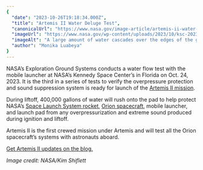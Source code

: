 ```yaml
---
{
  "date": "2023-10-26T19:18:34.000Z",
  "title": "Artemis II Water Deluge Test",
  "canonicalUrl": "https://www.nasa.gov/image-article/artemis-ii-water-deluge-test/",
  "imageUrl": "https://www.nasa.gov/wp-content/uploads/2023/10/ksc-20231024-ph-kls01-0066orig.jpg",
  "imageAlt": "A large amount of water cascades over the edges of the gray mobile launcher at NASA's Kennedy Space Center. Droplets of water also spray up through the air, creating a mist.",
  "author": "Monika Luabeya"
}
---
```


NASA’s Exploration Ground Systems conducts a water flow test with the mobile launcher at NASA’s Kennedy Space Center’s in Florida on Oct. 24, 2023. It is the third in a series of tests to verify the overpressure protection and sound suppression system is ready for launch of the [Artemis II mission](https://www.nasa.gov/mission/artemis-ii/).

During liftoff, 400,000 gallons of water will rush onto the pad to help protect NASA’s [Space Launch System rocket](https://www.nasa.gov/humans-in-space/space-launch-system/), [Orion spacecraft](https://www.nasa.gov/reference/orion-spacecraft/), mobile launcher, and launch pad from any overpressurization and extreme sound produced during ignition and liftoff.

Artemis II is the first crewed mission under Artemis and will test all the Orion spacecraft’s systems with astronauts aboard.

[Get Artemis II updates on the blog.](https://blogs.nasa.gov/artemis/)

_Image credit: NASA/Kim Shiflett_
